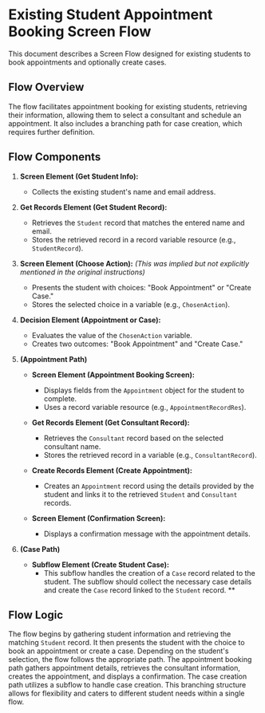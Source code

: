 # Existing Student Appointment Booking Screen Flow

This document describes a Screen Flow designed for existing students to book appointments and optionally create cases.

## Flow Overview

The flow facilitates appointment booking for existing students, retrieving their information, allowing them to select a consultant and schedule an appointment.  It also includes a branching path for case creation, which requires further definition.

## Flow Components

1. **Screen Element (Get Student Info):**
    * Collects the existing student's name and email address.

2. **Get Records Element (Get Student Record):**
    * Retrieves the `Student` record that matches the entered name and email.
    * Stores the retrieved record in a record variable resource (e.g., `StudentRecord`).

3. **Screen Element (Choose Action):** *(This was implied but not explicitly mentioned in the original instructions)*
    * Presents the student with choices: "Book Appointment" or "Create Case."
    * Stores the selected choice in a variable (e.g., `ChosenAction`).

4. **Decision Element (Appointment or Case):**
    * Evaluates the value of the `ChosenAction` variable.
    * Creates two outcomes: "Book Appointment" and "Create Case."

5. **(Appointment Path)**

    * **Screen Element (Appointment Booking Screen):**
        * Displays fields from the `Appointment` object for the student to complete.
        * Uses a record variable resource (e.g., `AppointmentRecordRes`).

    * **Get Records Element (Get Consultant Record):**
        * Retrieves the `Consultant` record based on the selected consultant name.
        * Stores the retrieved record in a variable (e.g., `ConsultantRecord`).

    * **Create Records Element (Create Appointment):**
        * Creates an `Appointment` record using the details provided by the student and links it to the retrieved `Student` and `Consultant` records.

    * **Screen Element (Confirmation Screen):**
        * Displays a confirmation message with the appointment details.

6. **(Case Path)**

    * **Subflow Element (Create Student Case):**
        * This subflow handles the creation of a `Case` record related to the student.  The subflow should collect the necessary case details and create the `Case` record linked to the `Student` record.  **



## Flow Logic

The flow begins by gathering student information and retrieving the matching `Student` record.  It then presents the student with the choice to book an appointment or create a case.  Depending on the student's selection, the flow follows the appropriate path. The appointment booking path gathers appointment details, retrieves the consultant information, creates the appointment, and displays a confirmation. The case creation path utilizes a subflow to handle case creation.  This branching structure allows for flexibility and caters to different student needs within a single flow.
